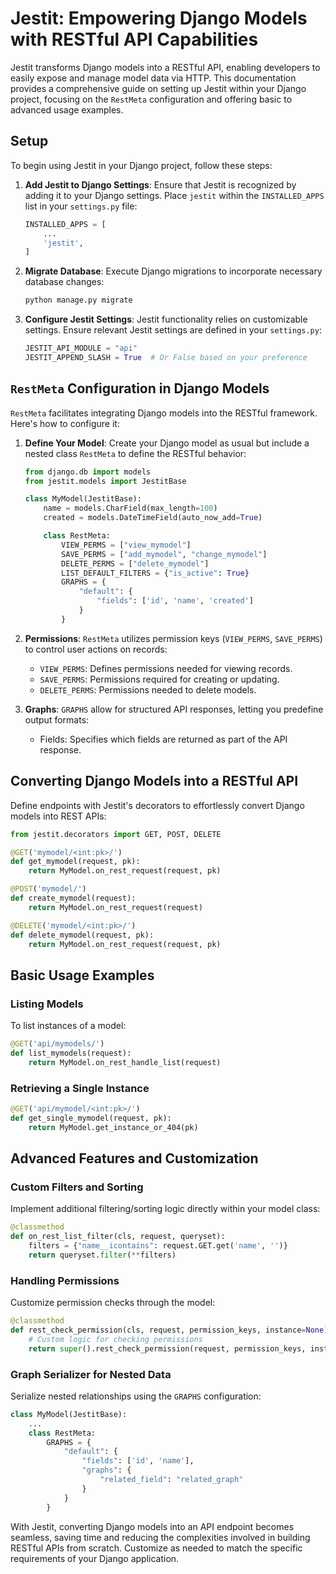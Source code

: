 # Jestit: Empowering Django Models with RESTful API Capabilities

Jestit transforms Django models into a RESTful API, enabling developers to easily expose and manage model data via HTTP. This documentation provides a comprehensive guide on setting up Jestit within your Django project, focusing on the `RestMeta` configuration and offering basic to advanced usage examples.

## Setup

To begin using Jestit in your Django project, follow these steps:

1. **Add Jestit to Django Settings**: Ensure that Jestit is recognized by adding it to your Django settings. Place `jestit` within the `INSTALLED_APPS` list in your `settings.py` file:

    ```python
    INSTALLED_APPS = [
        ...
        'jestit',
    ]
    ```

2. **Migrate Database**: Execute Django migrations to incorporate necessary database changes:

    ```bash
    python manage.py migrate
    ```

3. **Configure Jestit Settings**: Jestit functionality relies on customizable settings. Ensure relevant Jestit settings are defined in your `settings.py`:

    ```python
    JESTIT_API_MODULE = "api"
    JESTIT_APPEND_SLASH = True  # Or False based on your preference
    ```

## `RestMeta` Configuration in Django Models

`RestMeta` facilitates integrating Django models into the RESTful framework. Here's how to configure it:

1. **Define Your Model**: Create your Django model as usual but include a nested class `RestMeta` to define the RESTful behavior:

    ```python
    from django.db import models
    from jestit.models import JestitBase

    class MyModel(JestitBase):
        name = models.CharField(max_length=100)
        created = models.DateTimeField(auto_now_add=True)

        class RestMeta:
            VIEW_PERMS = ["view_mymodel"]
            SAVE_PERMS = ["add_mymodel", "change_mymodel"]
            DELETE_PERMS = ["delete_mymodel"]
            LIST_DEFAULT_FILTERS = {"is_active": True}
            GRAPHS = {
                "default": {
                    "fields": ['id', 'name', 'created']
                }
            }
    ```

2. **Permissions**: `RestMeta` utilizes permission keys (`VIEW_PERMS`, `SAVE_PERMS`) to control user actions on records:

    - `VIEW_PERMS`: Defines permissions needed for viewing records.
    - `SAVE_PERMS`: Permissions required for creating or updating.
    - `DELETE_PERMS`: Permissions needed to delete models.

3. **Graphs**: `GRAPHS` allow for structured API responses, letting you predefine output formats:

    - Fields: Specifies which fields are returned as part of the API response.

## Converting Django Models into a RESTful API

Define endpoints with Jestit's decorators to effortlessly convert Django models into REST APIs:

```python
from jestit.decorators import GET, POST, DELETE

@GET('mymodel/<int:pk>/')
def get_mymodel(request, pk):
    return MyModel.on_rest_request(request, pk)

@POST('mymodel/')
def create_mymodel(request):
    return MyModel.on_rest_request(request)

@DELETE('mymodel/<int:pk>/')
def delete_mymodel(request, pk):
    return MyModel.on_rest_request(request, pk)
```

## Basic Usage Examples

### Listing Models

To list instances of a model:

```python
@GET('api/mymodels/')
def list_mymodels(request):
    return MyModel.on_rest_handle_list(request)
```

### Retrieving a Single Instance

```python
@GET('api/mymodel/<int:pk>/')
def get_single_mymodel(request, pk):
    return MyModel.get_instance_or_404(pk)
```

## Advanced Features and Customization

### Custom Filters and Sorting

Implement additional filtering/sorting logic directly within your model class:

```python
@classmethod
def on_rest_list_filter(cls, request, queryset):
    filters = {"name__icontains": request.GET.get('name', '')}
    return queryset.filter(**filters)
```

### Handling Permissions

Customize permission checks through the model:

```python
@classmethod
def rest_check_permission(cls, request, permission_keys, instance=None):
    # Custom logic for checking permissions
    return super().rest_check_permission(request, permission_keys, instance)
```

### Graph Serializer for Nested Data

Serialize nested relationships using the `GRAPHS` configuration:

```python
class MyModel(JestitBase):
    ...
    class RestMeta:
        GRAPHS = {
            "default": {
                "fields": ['id', 'name'],
                "graphs": {
                    "related_field": "related_graph"
                }
            }
        }
```

With Jestit, converting Django models into an API endpoint becomes seamless, saving time and reducing the complexities involved in building RESTful APIs from scratch. Customize as needed to match the specific requirements of your Django application.
